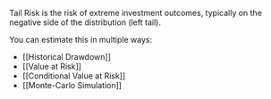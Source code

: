 Tail Risk is the risk of extreme investment outcomes, typically on the negative side of the distribution (left tail).

You can estimate this in multiple ways:
- [[Historical Drawdown]]
- [[Value at Risk]]
- [[Conditional Value at Risk]]
- [[Monte-Carlo Simulation]]